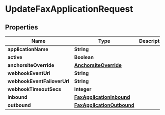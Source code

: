 # UpdateFaxApplicationRequest

## Properties
Name | Type | Description | Notes
------------ | ------------- | ------------- | -------------
**applicationName** | **String** |  | 
**active** | **Boolean** |  |  [optional]
**anchorsiteOverride** | [**AnchorsiteOverride**](AnchorsiteOverride.md) |  |  [optional]
**webhookEventUrl** | **String** |  | 
**webhookEventFailoverUrl** | **String** |  |  [optional]
**webhookTimeoutSecs** | **Integer** |  |  [optional]
**inbound** | [**FaxApplicationInbound**](FaxApplicationInbound.md) |  |  [optional]
**outbound** | [**FaxApplicationOutbound**](FaxApplicationOutbound.md) |  |  [optional]
